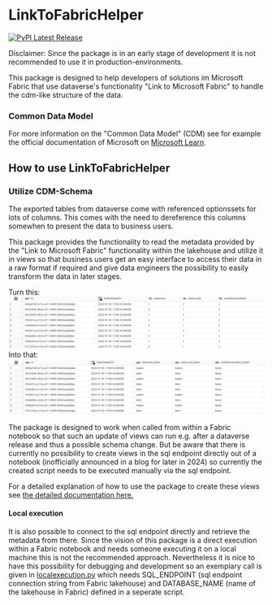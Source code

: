 # LinkToFabricHelper

[![PyPI Latest Release](https://img.shields.io/pypi/v/linkToFabricHelper.svg)](https://pypi.org/project/LinkToFabricHelper/) 

Disclaimer: Since the package is in an early stage of development it is not recommended to use it in production-environments. 

This package is designed to help developers of solutions im Microsoft Fabric that use dataverse's functionality "Link to Microsoft Fabric" to handle the cdm-like structure of the data. 

### Common Data Model 

For more information on the "Common Data Model" (CDM) see for example the official documentation of Microsoft on [Microsoft Learn](https://learn.microsoft.com/en-us/common-data-model/). 

## How to use LinkToFabricHelper

### Utilize CDM-Schema

The exported tables from dataverse come with referenced optionssets for lots of columns. This comes with the need to dereference this columns somewhen to present the data to business users. 

This package provides the functionality to read the metadata provided by the "Link to Microsoft Fabric" functionality within the lakehouse and utilize it in views so that business users get an easy interface to access their data in a raw format if required and give data engineers the possibility to easily transform the data in later stages. 

Turn this: 
![Table with options](docs/img/001_TableWithOptions.png)
Into that: 
![View with labels](docs/img/002_ViewWithLabels.png)

The package is designed to work when called from within a Fabric notebook so that such an update of views can run e.g. after a dataverse release and thus a possible schema change. But be aware that there is currently no possibility to create views in the sql endpoint directly out of a notebook (inofficially announced in a blog for later in 2024) so currently the created script needs to be executed manually via the sql endpoint. 

For a detailed explanation of how to use the package to create these views see [the detailed documentation here.](docs/CreateConsumptionViews.md)

#### Local execution

It is also possible to connect to the sql endpoint directly and retrieve the metadata from there. Since the vision of this package is a direct execution within a Fabric notebook and needs someone executing it on a local machine this is not the recommended approach. 
Nevertheless it is nice to have this possibility for debugging and development so an exemplary call is given in [localexecution.py](localexecution.py) which needs SQL_ENDPOINT (sql endpoint connection string from Fabric lakehouse) and DATABASE_NAME (name of the lakehouse in Fabric) defined in a seperate script. 
